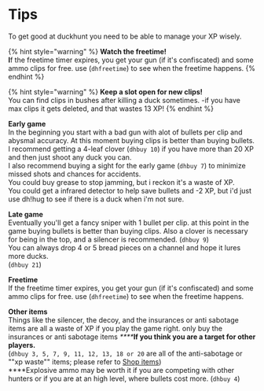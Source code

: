 # Tips

To get good at duckhunt you need to be able to manage your XP wisely.

{% hint style="warning" %}
**Watch the freetime!   
I**f the freetime timer expires, you get your gun \(if it's confiscated\) and some ammo clips for free. use  \(`dhfreetime`\) to see when the freetime happens.
{% endhint %}

{% hint style="warning" %}
**Keep a slot open for new clips!**  
You can find clips in bushes after killing a duck sometimes. -if you have max clips it gets deleted, and that wastes 13 XP!
{% endhint %}

**Early game**  
In the beginning you start with a bad gun with alot of bullets per clip and abysmal accuracy. At this moment buying clips is better than buying bullets. I recommend getting a 4-leaf clover \(`dhbuy 10`\) if you have more than 20 XP and then just shoot any duck you can.   
I also recommend buying a sight for the early game \(`dhbuy 7`\) to minimize missed shots and chances for accidents.  
You could buy grease to stop jamming, but i reckon it's a waste of XP.  
You could get a infrared detector to help save bullets and -2 XP, but i'd just use dh!hug to see if there is a duck when i'm not sure.

**Late game**  
Eventually you'll get a fancy sniper with 1 bullet per clip. at this point in the game buying bullets is better than buying clips. Also a clover is necessary for being in the top, and a silencer is recommended. \(`dhbuy 9`\)  
You can always drop 4 or 5 bread pieces on a channel and hope it lures more ducks.   
\(`dhbuy 21`\)

**Freetime**  
If the freetime timer expires, you get your gun \(if it's confiscated\) and some ammo clips for free. use  \(`dhfreetime`\) to see when the freetime happens.

**Other items**  
Things like the silencer, the decoy, and the insurances or anti sabotage items are all a waste of XP if you play the game right. only buy the  insurances or anti sabotage items _****_**If you think you are a target for other players.**   
\(`dhbuy 3, 5, 7, 9, 11, 12, 13, 18 or 20` are all of the anti-sabotage or ""xp waste"" items; please refer to [Shop items](store-items.md)\)  
****Explosive ammo may be worth it if you are competing with other hunters or if you are at an high level, where bullets cost more. \(`dhbuy 4`\)

